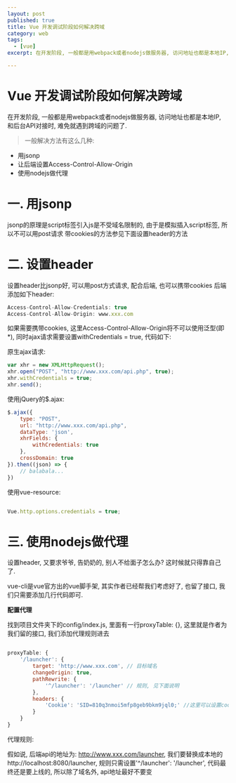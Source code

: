 ```yaml
---
layout: post
published: true
title: Vue 开发调试阶段如何解决跨域
category: web
tags: 
  - [vue]
excerpt: 在开发阶段, 一般都是用webpack或者nodejs做服务器, 访问地址也都是本地IP, 和后台API对接时, 难免就遇到跨域的问题了.

---
```



# Vue 开发调试阶段如何解决跨域

在开发阶段, 一般都是用webpack或者nodejs做服务器, 访问地址也都是本地IP, 和后台API对接时, 难免就遇到跨域的问题了.

> 一般解决方法有这么几种:

* 用jsonp
* 让后端设置Access-Control-Allow-Origin
* 使用nodejs做代理


# 一. 用jsonp

jsonp的原理是script标签引入js是不受域名限制的, 由于是模拟插入script标签, 所以不可以用post请求
带cookies的方法参见下面设置header的方法

# 二. 设置header

设置header比jsonp好, 可以用post方式请求, 配合后端, 也可以携带cookies
后端添加如下header:

```javascript
Access-Control-Allow-Credentials: true
Access-Control-Allow-Origin: www.xxx.com
```

如果需要携带cookies, 这里Access-Control-Allow-Origin将不可以使用泛型(即*),
同时ajax请求需要设置withCredentials = true, 代码如下:

原生ajax请求:

```javascript
var xhr = new XMLHttpRequest();
xhr.open("POST", "http://www.xxx.com/api.php", true);
xhr.withCredentials = true;
xhr.send();

```

使用jQuery的$.ajax:

```javascript
$.ajax({
    type: "POST",
    url: "http://www.xxx.com/api.php",
    dataType: 'json',
    xhrFields: {
        withCredentials: true
    },
    crossDomain: true
}).then((json) => {
    // balabala...
})
```

使用vue-resource:

```javascript

Vue.http.options.credentials = true;

```

# 三. 使用nodejs做代理

设置header, 又要求爷爷, 告奶奶的, 别人不给面子怎么办? 这时候就只得靠自己了.

vue-cli是vue官方出的vue脚手架, 其实作者已经帮我们考虑好了, 也留了接口, 我们只需要添加几行代码即可.

**配置代理**

找到项目文件夹下的config/index.js, 里面有一行proxyTable: {}, 这里就是作者为我们留的接口, 我们添加代理规则进去

```javascript

proxyTable: {
    '/launcher': {
        target: 'http://www.xxx.com', // 目标域名
        changeOrigin: true,
        pathRewrite: {
            '^/launcher': '/launcher' // 规则, 见下面说明
        },
        headers: {
            'Cookie': 'SID=810q3nmoi5mfp8geb9bkm9jql0;' //这里可以设置cookies, 也可以不设置
        }
    }
}

```

代理规则:

假如说, 后端api的地址为: http://www.xxx.com/launcher, 我们要替换成本地的http://localhost:8080/launcher, 规则只需设置'^/launcher': '/launcher', 代码最终还是要上线的, 所以除了域名外, api地址最好不要变


